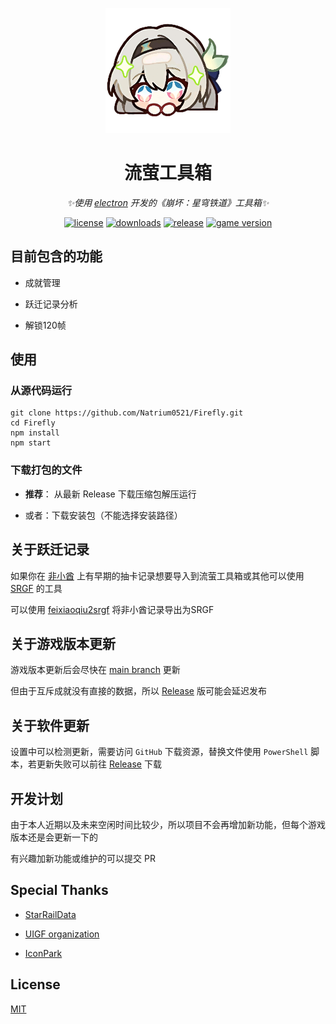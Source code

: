 <p align="center">
    <img src="./src/static/image/icon.png" width="200" height="200" alt="Firefly">
</p>

<div align="center">

# 流萤工具箱

_✨使用 [electron](https://github.com/electron/electron) 开发的《崩坏：星穹铁道》工具箱✨_

[![license](https://img.shields.io/github/license/Natrium0521/Firefly)](./LICENSE)
[![downloads](https://img.shields.io/github/downloads/Natrium0521/Firefly/total)](https://github.com/Natrium0521/Firefly/releases/latest)
[![release](https://img.shields.io/github/v/release/Natrium0521/Firefly?color=9f71d3)](https://github.com/Natrium0521/Firefly/releases/latest)
[![game version](https://img.shields.io/badge/for_HSR-v3.2-9f71d3)](https://github.com/Natrium0521/Firefly/releases/latest)

</div>

## 目前包含的功能

- 成就管理

- 跃迁记录分析

- 解锁120帧

## 使用

### 从源代码运行

```
git clone https://github.com/Natrium0521/Firefly.git
cd Firefly
npm install
npm start
```

### 下载打包的文件

+ **推荐**： 从最新 Release 下载压缩包解压运行

+ 或者：下载安装包（不能选择安装路径）

## 关于跃迁记录

如果你在 [非小酋](https://feixiaoqiu.com/) 上有早期的抽卡记录想要导入到流萤工具箱或其他可以使用 [SRGF](https://uigf.org/zh/partnership.html#%E4%BD%BF%E7%94%A8-srgf-%E6%A0%87%E5%87%86%E7%9A%84%E9%A1%B9%E7%9B%AE) 的工具

可以使用 [feixiaoqiu2srgf](https://github.com/Natrium0521/feixiaoqiu2srgf) 将非小酋记录导出为SRGF

## 关于游戏版本更新

游戏版本更新后会尽快在 [main branch](https://github.com/Natrium0521/Firefly/tree/main) 更新

但由于互斥成就没有直接的数据，所以 [Release](https://github.com/Natrium0521/Firefly/releases) 版可能会延迟发布

## 关于软件更新

设置中可以检测更新，需要访问 `GitHub` 下载资源，替换文件使用 `PowerShell` 脚本，若更新失败可以前往 [Release](https://github.com/Natrium0521/Firefly/releases) 下载

## 开发计划

由于本人近期以及未来空闲时间比较少，所以项目不会再增加新功能，但每个游戏版本还是会更新一下的

有兴趣加新功能或维护的可以提交 PR

## Special Thanks

- [StarRailData](https://github.com/Dimbreath/StarRailData)

- [UIGF organization](https://uigf.org)

- [IconPark](http://iconpark.oceanengine.com/official)

## License

[MIT](./LICENSE)

